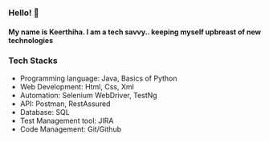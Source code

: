 ### Hello! 👋

#### My name is Keerthiha. I am a tech savvy.. keeping myself upbreast of new technologies

### Tech Stacks
* Programming language: Java, Basics of Python
* Web Development: Html, Css, Xml
* Automation: Selenium WebDriver, TestNg 
* API: Postman, RestAssured
* Database: SQL
* Test Management tool: JIRA
* Code Management: Git/Github

<!--
**keerthimano08/keerthimano08** is a ✨ _special_ ✨ repository because its `README.md` (this file) appears on your GitHub profile.

Here are some ideas to get you started:

- 🔭 I’m currently working on ...
- 🌱 I’m currently learning ...
- 👯 I’m looking to collaborate on ...
- 🤔 I’m looking for help with ...
- 💬 Ask me about ...
- 📫 How to reach me: ...
- 😄 Pronouns: ...
- ⚡ Fun fact: ...
-->

